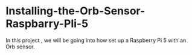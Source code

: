 # Installing-the-Orb-Sensor-Raspbarry-PIi-5
In this project , we will be going into how set up a Raspberry Pi 5 with an Orb sensor. 
